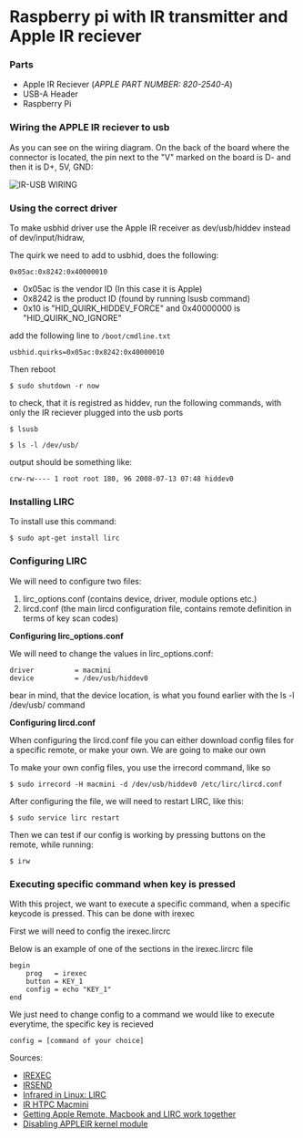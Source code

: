 # Raspberry pi with IR transmitter and Apple IR reciever

### Parts
* Apple IR Reciever (_APPLE PART NUMBER: 820-2540-A_)
* USB-A Header
* Raspberry Pi


### Wiring the APPLE IR reciever to usb

As you can see on the wiring diagram. On the back of the board where the connector is located, the pin next to the "V" marked on the board is D- and then it is D+, 5V, GND:

![IR-USB WIRING](https://raw.githubusercontent.com/MadsLudvig/appleirreciever/master/Apple%20IR%20to%20USB%20diagram.png?token=AhbQcft3VSZmJF12g7u1r2Q7ubq1VCdiks5cmjoNwA%3D%3D)

### Using the correct driver

To make usbhid driver use the Apple IR receiver as dev/usb/hiddev instead of dev/input/hidraw,

The quirk we need to add to usbhid, does the following:
```
0x05ac:0x8242:0x40000010
```
* 0x05ac is the vendor ID (In this case it is Apple)
* 0x8242 is the product ID (found by running lsusb command)
* 0x10 is "HID_QUIRK_HIDDEV_FORCE" and 0x40000000 is "HID_QUIRK_NO_IGNORE"

add the following line to `/boot/cmdline.txt`
```
usbhid.quirks=0x05ac:0x8242:0x40000010
```
Then reboot
```
$ sudo shutdown -r now
```
to check, that it is registred as hiddev, run the following commands, with only the IR reciever plugged into the usb ports
```
$ lsusb

$ ls -l /dev/usb/
```
output should be something like:
```
crw-rw---- 1 root root 180, 96 2008-07-13 07:48 hiddev0
```

### Installing LIRC

To install use this command:
```
$ sudo apt-get install lirc
```
### Configuring LIRC

We will need to configure two files:

1. lirc_options.conf (contains device, driver, module options etc.)
2. lircd.conf (the main lircd configuration file, contains remote definition in terms of key scan codes)

**Configuring lirc_options.conf**

We will need to change the values in lirc_options.conf:
```
driver          = macmini
device          = /dev/usb/hiddev0
```
bear in mind, that the device location, is what you found earlier with the ls -l /dev/usb/ command

**Configuring lircd.conf**

When configuring the lircd.conf file you can either download config files for a specific remote, or make your own.
We are going to make our own

To make your own config files, you use the irrecord command, like so
```
$ sudo irrecord -H macmini -d /dev/usb/hiddev0 /etc/lirc/lircd.conf
```
After configuring the file, we will need to restart LIRC, like this:
```
$ sudo service lirc restart
```
Then we can test if our config is working by pressing buttons on the remote, while running:
```
$ irw
```

### Executing specific command when key is pressed
With this project, we want to execute a specific command, when a specific keycode is pressed. This can be done with irexec

First we will need to config the irexec.lircrc

Below is an example of one of the sections in the irexec.lircrc file
```
begin
    prog   = irexec
    button = KEY_1
    config = echo "KEY_1"
end
```
We just need to change config to a command we would like to execute everytime, the specific key is recieved
```
config = [command of your choice]
```

Sources:
* [IREXEC](http://www.lirc.org/html/irexec.html)
* [IRSEND](http://www.lirc.org/html/irsend.html)
* [Infrared in Linux: LIRC](https://idebian.wordpress.com/2008/07/15/infrared-in-linux-lirc/)
* [IR HTPC Macmini](https://forum.kodi.tv/showthread.php?tid=260292)
* [Getting Apple Remote, Macbook and LIRC work together](https://cweiske.de/tagebuch/Getting%20Apple%20Remote,%20Macbook%20and%20LIRC%20work%20together.htm)
* [Disabling APPLEIR kernel module](https://lwn.net/Articles/407938/)
